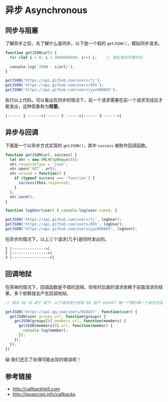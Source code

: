 # 异步 Asynchronous

## 同步与阻塞
了解异步之前，先了解什么是同步。以下是一个假的 `getJSON()`，模拟同步请求。
```javascript
function getJSON(url) {
  for (let i = 0; i < 3000000000; i++) i;    // 模拟请求所需时间
  
  console.log(`JSON - ${url}`);
}

getJSON('https://api.github.com/users/tj');
getJSON('https://api.github.com/users/dhh');
getJSON('https://api.github.com/users/yyx990803');
```
执行以上代码，可以看出在同步的情况下，后一个请求需要在前一个请求完成后才能发出，这种现象称为**阻塞**。
```
|------ 1 ------>|------ 2 ------>|------ 3 ------>|
```

## 异步与回调
下面是一个以异步方式实现的 `getJSON()`，其中 `success` 被称作回调函数。
```javascript
function getJSON(url, success) {
  let xhr = new XMLHttpRequest();
  xhr.responseType = 'json';
  xhr.open('GET', url);
  xhr.onload = function() {
    if (typeof success === 'function') {
      success(this.response);
    }
  };
  xhr.send();
}

function logUser(user) { console.log(user.name); }

getJSON('https://api.github.com/users/tj', logUser);
getJSON('https://api.github.com/users/dhh', logUser);
getJSON('https://api.github.com/users/yyx990803', logUser);
```
在异步的情况下，以上三个请求(几乎)是同时发出的。
```
1 |--------------->|
2 |---------------->|
3 |----------------->|
```

## 回调地狱
在简单的情况下，回调函数是不错的选择。但有时后面的请求依赖于前面请求的结果，多个依赖就会产生回调地狱。
```javascript
// 假设 QQ 的 API 如下，以下请求用于获取 QQ 用户 650437 第一个群的第一个成员的信息。

getJSON('https://api.qq.com/users/650437', function(user) {
  getJSON(user.groups_url, function(groups) {
    getJSON(groups[0].members_url, function(members) {
      getJSON(members[0].url, function(member) {
        console.log(member);
      });
    });
  });
})
```
😱 我们还忘了处理可能出现的错误呢！

## 参考链接
* http://callbackhell.com
* http://javascript.info/callbacks
